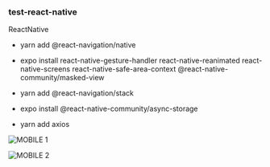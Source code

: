 ### test-react-native

ReactNative 

- yarn add @react-navigation/native

- expo install react-native-gesture-handler react-native-reanimated react-native-screens react-native-safe-area-context @react-native-community/masked-view

- yarn add @react-navigation/stack

- expo install @react-native-community/async-storage

- yarn add axios

![MOBILE 1](https://s3.us-east-1.amazonaws.com/photo.app2u.co/IMG_4601.PNG?response-content-disposition=inline&X-Amz-Security-Token=IQoJb3JpZ2luX2VjEFwaCXNhLWVhc3QtMSJHMEUCIQC3Qeh9jFDdx0WOjq%2FjoF2rJnRRAji%2BYINw4w8bmEiZmgIgLOahrps6P1IgB3ur2r7u%2B9MaySUFmzbN7Qn7dNslzpcqxAIIVRACGgwxMzYxNDQyOTMzMTgiDD%2FUjW57QlhG5%2B4g2CqhAhj309Zs4%2BllfuFnM21oGl%2FtGvcvVPAMpxRrToaakbO5%2FUR73Mug%2BUvaxuYTQiswrbE52O7EfZYMkkb8BHHM%2BiPLsm%2FJwxoM%2BuM64hwESFIFYg%2BOm5Je3QY12NrdAO7%2F2ssQKeAVq8E0Dba27KQ3lcNvm3sDBPcZZXt%2FDzRHJ9G9GqENrDMEC0CYT%2FKXTXRwhg2%2B4DMV6mfqjXo4n9IufcbhiIw368VUHwlKnF26v1CHAlBWkIY54PocTABfQ30Wj%2FH8yKrdIGWsmC1EaG650YxbWCJAIL3qXV6IfYhrWRgXd0QLYFF%2FTXu4zF6CdSMzvJNyp%2BaAnExdZaxZ9ZZrWDw1Icv2P%2BM1P2FKoiAQ%2FlSbYRwAipM1m2lh82z9pfsHu2gwpOOx%2BgU6sAJidV%2FmUK%2FxMTmALhc8Lma2EUrleIllg0uiuLkSQ0BTTCDIt%2BiFzZLf%2B%2BY27%2FZadMQ7%2BqyBP7bTOGpu1gfYq8Msq6iN3zlOrSiYutnS5r7Vz7vX9c3cWo7YkuCjhIcVf%2FumELbYt2ma1XfioWCRNAGgeQvwLyiSft5BUjvYyNATxRPtmrsIOA5edZO6x6340iI6qYANMW6xGP5zO4ggZJYusXbpV%2BgunGlOANbR9edzX50AIF5%2B2B%2FWxjJ7VVg8KScI%2BPH6Y%2Fmlvm9tMgNqvrtPVXZJmfNmW4QsLVCEm99AAzwyCiv37%2FcT%2FhC1bSwfKgToh6X0ooUIFQMDf30y%2ByJVAO9%2FAoCAwyPK%2FRX3Nvk2Husz42xVGKRM0BfwxRckeFwBs3Pf200Koq6TtLJu6mR8&X-Amz-Algorithm=AWS4-HMAC-SHA256&X-Amz-Date=20200831T034544Z&X-Amz-SignedHeaders=host&X-Amz-Expires=300&X-Amz-Credential=ASIAR7MWVBXDE3WE43I6%2F20200831%2Fus-east-1%2Fs3%2Faws4_request&X-Amz-Signature=28035047d62c60da8152d5bf124553aa423f53083e4bb9cc66731a14ab8953b4)


![MOBILE 2](https://s3.us-east-1.amazonaws.com/photo.app2u.co/IMG_4602.PNG?response-content-disposition=inline&X-Amz-Security-Token=IQoJb3JpZ2luX2VjEFwaCXNhLWVhc3QtMSJHMEUCIQC3Qeh9jFDdx0WOjq%2FjoF2rJnRRAji%2BYINw4w8bmEiZmgIgLOahrps6P1IgB3ur2r7u%2B9MaySUFmzbN7Qn7dNslzpcqxAIIVRACGgwxMzYxNDQyOTMzMTgiDD%2FUjW57QlhG5%2B4g2CqhAhj309Zs4%2BllfuFnM21oGl%2FtGvcvVPAMpxRrToaakbO5%2FUR73Mug%2BUvaxuYTQiswrbE52O7EfZYMkkb8BHHM%2BiPLsm%2FJwxoM%2BuM64hwESFIFYg%2BOm5Je3QY12NrdAO7%2F2ssQKeAVq8E0Dba27KQ3lcNvm3sDBPcZZXt%2FDzRHJ9G9GqENrDMEC0CYT%2FKXTXRwhg2%2B4DMV6mfqjXo4n9IufcbhiIw368VUHwlKnF26v1CHAlBWkIY54PocTABfQ30Wj%2FH8yKrdIGWsmC1EaG650YxbWCJAIL3qXV6IfYhrWRgXd0QLYFF%2FTXu4zF6CdSMzvJNyp%2BaAnExdZaxZ9ZZrWDw1Icv2P%2BM1P2FKoiAQ%2FlSbYRwAipM1m2lh82z9pfsHu2gwpOOx%2BgU6sAJidV%2FmUK%2FxMTmALhc8Lma2EUrleIllg0uiuLkSQ0BTTCDIt%2BiFzZLf%2B%2BY27%2FZadMQ7%2BqyBP7bTOGpu1gfYq8Msq6iN3zlOrSiYutnS5r7Vz7vX9c3cWo7YkuCjhIcVf%2FumELbYt2ma1XfioWCRNAGgeQvwLyiSft5BUjvYyNATxRPtmrsIOA5edZO6x6340iI6qYANMW6xGP5zO4ggZJYusXbpV%2BgunGlOANbR9edzX50AIF5%2B2B%2FWxjJ7VVg8KScI%2BPH6Y%2Fmlvm9tMgNqvrtPVXZJmfNmW4QsLVCEm99AAzwyCiv37%2FcT%2FhC1bSwfKgToh6X0ooUIFQMDf30y%2ByJVAO9%2FAoCAwyPK%2FRX3Nvk2Husz42xVGKRM0BfwxRckeFwBs3Pf200Koq6TtLJu6mR8&X-Amz-Algorithm=AWS4-HMAC-SHA256&X-Amz-Date=20200831T034647Z&X-Amz-SignedHeaders=host&X-Amz-Expires=300&X-Amz-Credential=ASIAR7MWVBXDE3WE43I6%2F20200831%2Fus-east-1%2Fs3%2Faws4_request&X-Amz-Signature=a7dfc8efee42a34a51265fae99eaf5e3468670edc06065cb24347de1cd633bc7)